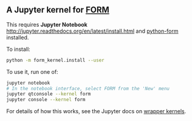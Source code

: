 ## A Jupyter kernel for [FORM](https://www.nikhef.nl/~form/)

This requires **Jupyter Notebook** <http://jupyter.readthedocs.org/en/latest/install.html> 
and [python-form](https://pypi.org/project/python-form/) installed.

To install:

```bash
python -m form_kernel.install --user
```

To use it, run one of:

```bash
jupyter notebook
# In the notebook interface, select FORM from the 'New' menu
jupyter qtconsole --kernel form
jupyter console --kernel form
```

For details of how this works, see the Jupyter docs on [wrapper kernels](https://jupyter-client.readthedocs.io/en/latest/wrapperkernels.html).
